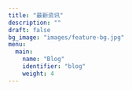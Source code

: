 ```yaml
---
title: "最新资讯"
description: ""
draft: false
bg_image: "images/feature-bg.jpg"
menu:
  main:
    name: "Blog"
    identifier: "blog"
    weight: 4
---
```

